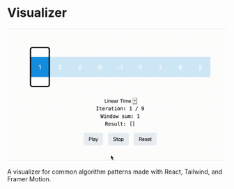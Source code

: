 # Visualizer

<p align="center">
  <img src="./public/images/visualizer.gif">
</p>

A visualizer for common algorithm patterns made with React, Tailwind, and Framer Motion.
